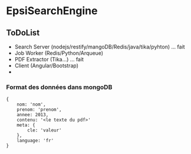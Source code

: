 EpsiSearchEngine
================

## ToDoList

* Search Server (nodejs/restify/mangoDB/Redis/java/tika/pyhton) ... fait
* Job Worker (Redis/Python/Arqueue)
* PDF Extractor (Tika...) ... fait
* Client (Angular/Bootstrap)
* 

### Format des données dans mongoDB

    {  
        nom: 'nom',  
        prenom: 'prenom',  
        annee: 2013,  
        contenu: '<le texte du pdf>'  
        meta: {  
            cle: 'valeur'  
        },
        language: 'fr'
    }  
    
